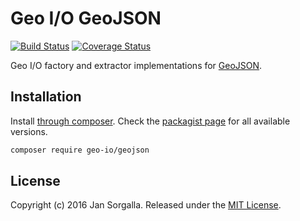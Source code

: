 Geo I/O GeoJSON
================

[![Build Status](https://travis-ci.org/geo-io/geojson.svg?branch=master)](https://travis-ci.org/geo-io/geojson)
[![Coverage Status](https://coveralls.io/repos/github/geo-io/geojson/badge.svg?branch=master)](https://coveralls.io/github/geo-io/geojson?branch=master)

Geo I/O factory and extractor implementations for 
[GeoJSON](http://geojson.org/).

Installation
------------

Install [through composer](http://getcomposer.org). Check the
[packagist page](https://packagist.org/packages/geo-io/geojson) for all
available versions.

```bash
composer require geo-io/geojson
```

License
-------

Copyright (c) 2016 Jan Sorgalla. Released under the [MIT License](LICENSE).
